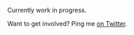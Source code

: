 Currently work in progress.

Want to get involved? Ping me [on Twitter](https://twitter.com/matthieunapoli).
